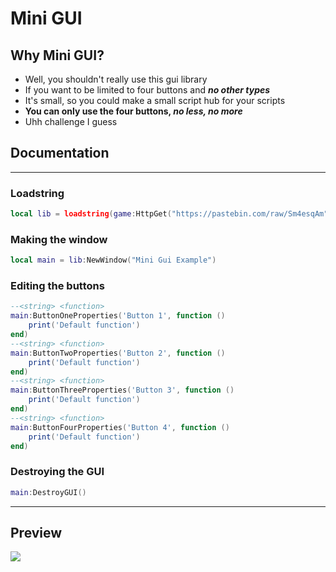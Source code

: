 # Mini GUI

## Why Mini GUI?

- Well, you shouldn't really use this gui library
- If you want to be limited to four buttons and ***no other types***
- It's small, so you could make a small script hub for your scripts
- **You can only use the four buttons, *no less, no more***
- Uhh challenge I guess

## Documentation

---

### Loadstring

```lua
local lib = loadstring(game:HttpGet("https://pastebin.com/raw/Sm4esqAm"), true)()
```

### Making the window

```lua
local main = lib:NewWindow("Mini Gui Example")
```

### Editing the buttons

```lua
--<string> <function>
main:ButtonOneProperties('Button 1', function ()
	print('Default function')
end)
--<string> <function>
main:ButtonTwoProperties('Button 2', function ()
	print('Default function')
end)
--<string> <function>
main:ButtonThreeProperties('Button 3', function ()
	print('Default function')
end)
--<string> <function>
main:ButtonFourProperties('Button 4', function ()
	print('Default function')
end)
```

### Destroying the GUI

```lua
main:DestroyGUI()
```

---

## Preview

![](https://cdn.discordapp.com/attachments/972973453005176942/1081409982739787776/image.png)